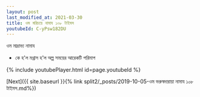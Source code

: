 ```yaml
---
layout: post
last_modified_at: 2021-03-30
title: ওম মরিচয়ে নামায ১০৮ টাইমস
youtubeId: C-yPsw182DU
---
```

 
 
ওম  মাদ্রাভ্য  নামায  
 
 -  কে হ'ল মথ্রাস হ'ল অল্প সময়ের আরেকটি পরিমাপ 
 
  
 
  
 
 
 
 
 
 


{% include youtubePlayer.html id=page.youtubeId %}
 
[Next]({{ site.baseurl }}{% link  split2/_posts/2019-10-05-ওম ভরুষদারায়া নামায ১০৮ টাইমস.md%})
 

